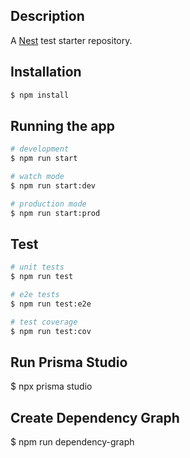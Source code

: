 ## Description

A [Nest](https://github.com/nestjs/nest) test starter repository.

## Installation

```bash
$ npm install
```

## Running the app

```bash
# development
$ npm run start

# watch mode
$ npm run start:dev

# production mode
$ npm run start:prod
```

## Test

```bash
# unit tests
$ npm run test

# e2e tests
$ npm run test:e2e

# test coverage
$ npm run test:cov
```

## Run Prisma Studio

$ npx prisma studio

## Create Dependency Graph

$ npm run dependency-graph